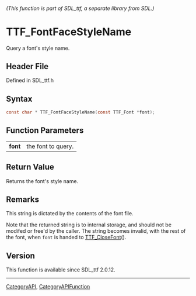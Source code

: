 ###### (This function is part of SDL_ttf, a separate library from SDL.)
# TTF_FontFaceStyleName

Query a font's style name.

## Header File

Defined in SDL_ttf.h

## Syntax

```c
const char * TTF_FontFaceStyleName(const TTF_Font *font);

```

## Function Parameters

|              |                    |
| ------------ | ------------------ |
| **font**     | the font to query. |

## Return Value

Returns the font's style name.

## Remarks

This string is dictated by the contents of the font file.

Note that the returned string is to internal storage, and should not be
modifed or free'd by the caller. The string becomes invalid, with the rest
of the font, when `font` is handed to [TTF_CloseFont](TTF_CloseFont)().

## Version

This function is available since SDL_ttf 2.0.12.

----
[CategoryAPI](CategoryAPI), [CategoryAPIFunction](CategoryAPIFunction)

